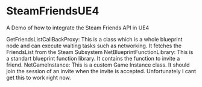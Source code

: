 SteamFriendsUE4
===============

A Demo of how to integrate the Steam Friends API in UE4

GetFriendsListCallBackProxy: This is a class which is a whole blueprint node and can execute waiting tasks such as networking. It fetches the FriendsList from the Steam Subsystem
NetBlueprintFunctionLibrary: This is a standart blueprint function library. It contains the function to invite a friend.
NetGameInstance: This is a custom Game Instance class. It should join the session of an invite when the invite is accepted. Unfortunately I cant get this to work right now.
